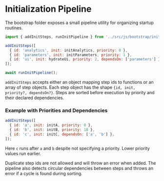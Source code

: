 # Initialization Pipeline

The bootstrap folder exposes a small pipeline utility for organizing startup routines.

```javascript
import { addInitSteps, runInitPipeline } from '../src/js/bootstrap/init-pipeline';

addInitSteps([
  { id: 'analytics', init: initAnalytics, priority: 0 },
  { id: 'parameters', init: initParameters, priority: 1 },
  { id: 'ui', init: hydrateUi, priority: 2, dependsOn: ['parameters'] },
]);

await runInitPipeline();
```

`addInitSteps` accepts either an object mapping step ids to functions or an array of step objects. Each step object has the shape `{id, init, priority?, dependsOn?}`. Steps are sorted before execution by priority and their declared dependencies.

### Example with Priorities and Dependencies

```javascript
addInitSteps([
  { id: 'a', init: initA, priority: 0 },
  { id: 'b', init: initB, priority: 10 },
  { id: 'c', init: initC, dependsOn: ['a', 'b'] },
]);
```

Here `c` runs after `a` and `b` despite not specifying a priority. Lower priority values run earlier.

Duplicate step ids are not allowed and will throw an error when added. The
pipeline also detects circular dependencies between steps and throws an error if
a cycle is found during sorting.
